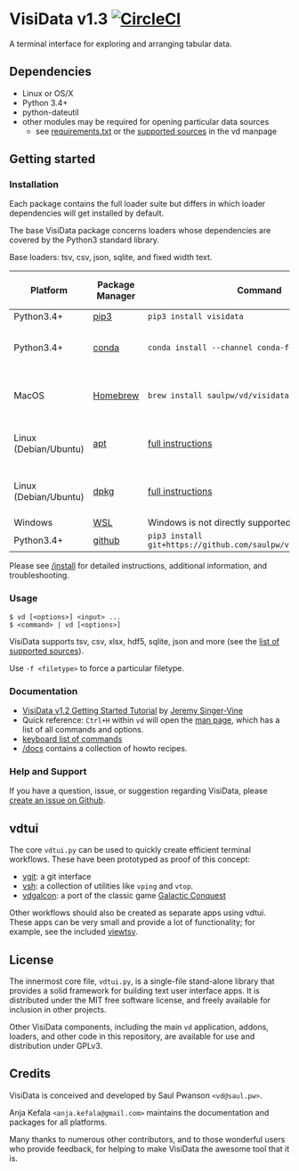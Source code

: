# VisiData v1.3 [![CircleCI](https://circleci.com/gh/saulpw/visidata/tree/stable.svg?style=svg)](https://circleci.com/gh/saulpw/visidata/tree/stable)

A terminal interface for exploring and arranging tabular data.

## Dependencies

- Linux or OS/X
- Python 3.4+
- python-dateutil
- other modules may be required for opening particular data sources
    - see [requirements.txt](https://github.com/saulpw/visidata/blob/stable/requirements.txt) or the [supported sources](http://visidata.org/man/#loaders) in the vd manpage

## Getting started

### Installation

Each package contains the full loader suite but differs in which loader dependencies will get installed by default.

The base VisiData package concerns loaders whose dependencies are covered by the Python3 standard library.

Base loaders: tsv, csv, json, sqlite, and fixed width text.

|Platform           |Package Manager                        | Command                                       | Out-of-box Loaders   |
|-------------------|----------------------------------------|----------------------------------------------|----------------------|
|Python3.4+         |[pip3](https://visidata.org/install#pip3) | `pip3 install visidata`                    | Base                 |
|Python3.4+         |[conda](https://visidata.org/install#conda) | `conda install --channel conda-forge visidata` | Base, http, html, xls(x) |
|MacOS              |[Homebrew](https://visidata.org/install#brew) | `brew install saulpw/vd/visidata`            | Base, http, html, xls(x) |
|Linux (Debian/Ubuntu) |[apt](https://visidata.org/install#apt) | [full instructions](https://visidata.org/install#apt)                      | Base, http, html, xls(x) |
|Linux (Debian/Ubuntu) |[dpkg](https://visidata.org/install#dpkg) | [full instructions](https://visidata.org/install#dpkg)                | Base, http, html, xls(x) |
|Windows               |[WSL](https://visidata.org/install#wsl) | Windows is not directly supported (use WSL) | N/A |
|Python3.4+            |[github](https://visidata.org/install#git) | `pip3 install git+https://github.com/saulpw/visidata.git@stable` | Base |

Please see [/install](https://visidata.org/install) for detailed instructions, additional information, and troubleshooting.

### Usage

    $ vd [<options>] <input> ...
    $ <command> | vd [<options>]

VisiData supports tsv, csv, xlsx, hdf5, sqlite, json and more (see the [list of supported sources](http://visidata.org/man#sources)).

Use `-f <filetype>` to force a particular filetype.


### Documentation

* [VisiData v1.2 Getting Started Tutorial](https://jsvine.github.io/intro-to-visidata/) by [Jeremy Singer-Vine](https://www.jsvine.com/)
* Quick reference: `Ctrl+H` within `vd` will open the [man page](https://visidata.org/man), which has a list of all commands and options.
* [keyboard list of commands](https://visidata.org/docs/kblayout)
* [/docs](https://visidata.org/docs) contains a collection of howto recipes.

### Help and Support

If you have a question, issue, or suggestion regarding VisiData, please [create an issue on Github](https://github.com/saulpw/visidata/issues).

## vdtui

The core `vdtui.py` can be used to quickly create efficient terminal workflows. These have been prototyped as proof of this concept:

- [vgit](https://github.com/saulpw/vgit): a git interface
- [vsh](http://github.com/saulpw/vsh): a collection of utilities like `vping` and `vtop`.
- [vdgalcon](https://github.com/saulpw/vdgalcon): a port of the classic game [Galactic Conquest](https://www.galcon.com)

Other workflows should also be created as separate apps using vdtui.  These apps can be very small and provide a lot of functionality; for example, see the included [viewtsv](bin/viewtsv).


## License

The innermost core file, `vdtui.py`, is a single-file stand-alone library that provides a solid framework for building text user interface apps. It is distributed under the MIT free software license, and freely available for inclusion in other projects.

Other VisiData components, including the main `vd` application, addons, loaders, and other code in this repository, are available for use and distribution under GPLv3.

## Credits

VisiData is conceived and developed by Saul Pwanson `<vd@saul.pw>`.

Anja Kefala `<anja.kefala@gmail.com>` maintains the documentation and packages for all platforms.

Many thanks to numerous other contributors, and to those wonderful users who provide feedback, for helping to make VisiData the awesome tool that it is.
